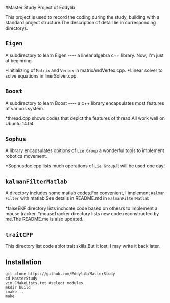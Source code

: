 #Master Study Project of Eddylib

This project is used to record the coding during the study, building with a standard project structure.The description of detail lie in corresponding directorys.


`Eigen`
------------

 A subdirectory to learn Eigen ---- a linear algebra c++ library. Now, I'm just at beginning.

*Initializing of `Matrix` and `Vertex` in matrixAndVertex.cpp.
*Linear solver to solve equations in linerSolver.cpp.


`Boost`
------------

 A subdirectory to learn Boost ---- a c++ library encapsulates most features of various system.

*thread.cpp shows codes that depict the features of thread.All work well on Ubuntu 14.04


`Sophus`
------------

A library encapsulates opitions of `Lie Group` a wonderful tools to implement robotics movement.

*Sophusdoc.cpp lists much operations of `Lie Group`.It will be used one day!


`kalmanFilterMatlab`
------------

A directory includes some matlab codes.For convenient, I implement `Kalman Filter` with matlab.See details in README.md in `kalmanFilterMatlab` 

*falseEKF directory lists inchoate code based on othesrs to implement a mouse tracker.
*mouseTracker directory lists new code reconstructed by me.The README.me is also updated.


`traitCPP`
------------

This directory list code ablot trait skills.But it lost. I may write it back later.


Installation
------------
```
git clone https://github.com/Eddylib/MasterStudy
cd MasterStudy
vim CMakeLists.txt #select modules
mkdir build
cmake ..
make
```
